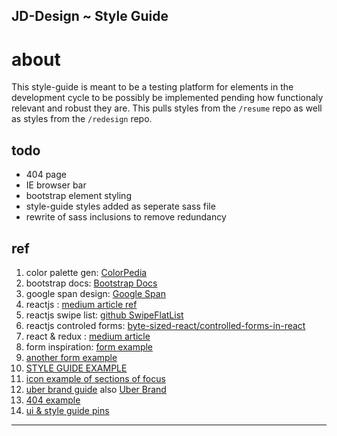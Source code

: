 ## JD-Design ~ Style Guide

# about

This style-guide is meant to be a testing platform for elements in the development cycle to be possibly be implemented pending how functionaly relevant and robust they are. This pulls styles from the `/resume` repo as well as styles from the `/redesign` repo.

## todo

* 404 page
* IE browser bar
* bootstrap element styling
* style-guide styles added as seperate sass file
* rewrite of sass inclusions to remove redundancy

## ref
1. color palette gen: [ColorPedia](http://veli.ee/colorpedia/?c=1ACCAB)
2. bootstrap docs: [Bootstrap Docs](https://getbootstrap.com/docs/3.3/css/#type)
3. google span design: [Google Span](https://design.google/library/span/)
4. reactjs : [medium article ref](https://medium.com/appdafuer/how-to-create-a-simple-swipeable-list-in-react-native-81b894ea5c4c)
4. reactjs swipe list: [github SwipeFlatList](https://github.com/fabfre/SwipeFlatList/tree/master)
5. reactjs controled forms: [byte-sized-react/controlled-forms-in-react](https://medium.com/byte-sized-react/controlled-forms-in-react-68e59362a119)
6. react & redux : [medium article](https://medium.com/@KondovAlexander/a-react-redux-introduction-e3fbcf209896)
7. form inspiration: [form example](https://effectiveinc.com/designing-for-the-emotions-of-healthcare/?utm_source=designing-for-the-emotions-twitter.mm.09.13.17&utm_medium=social&utm_campaign=Designing%20for%20the%20Emotions%20of%20Healthcare)
8. [another form example](http://focuslabllc.com/contact)
9. [STYLE GUIDE EXAMPLE](https://dribbble.com/shots/3284589-Frame-Style-Guide)
10. [icon example of sections of focus](https://polaris.shopify.com/)
11. [uber brand guide](https://dribbble.com/shots/2094092-Uber-Brand-Guide) also [Uber Brand](https://www.uber.design/)
12. [404 example](https://www.market-me.fr/product/barni-startup/)
13. [ui & style guide pins](https://www.pinterest.com/pin/168673948527182954/)

---
